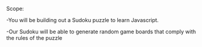 Scope: 

-You will be building out a Sudoku puzzle to learn Javascript.

-Our Sudoku will be able to generate random game boards that comply with the rules of the puzzle
